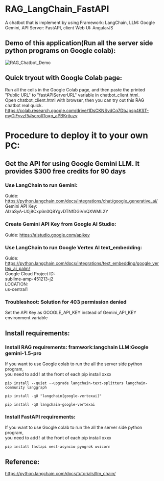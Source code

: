 # RAG_LangChain_FastAPI
A chatbot that is implement by using Framework: LangChain, LLM: Google Gemini, API Server: FastAPI, 
client Web UI: AngularJS


## Demo of this application(Run all the server side python programs on Google colab):
![RAG_Chatbot_Demo](https://github.com/user-attachments/assets/eae36727-babc-4839-b908-5b54676bd566)


## Quick tryout with Google Colab page:
Run all the cells in the Google Colab page, and then paste the printed "Public URL" to "fastAPIServerURL" variable in chatbot_client.html. \
Open chatbot_client.html with browser, then you can try out this RAG chatbot real quick.  
https://colab.research.google.com/drive/1DsCKNSydCq7DbJpsp4KST-myGiFyvzf5#scrollTo=p_aPBKrjtuzv





# Procedure to deploy it to your own PC:
## Get the API for using Google Gemini LLM. It provides $300 free credits for 90 days
### Use LangChain to run Gemini: 
Guide: https://python.langchain.com/docs/integrations/chat/google_generative_ai/  \
Gemini API Key: \
AIzaSyA-U0j8Cxp6n0Q8YgvDTNfDGiVnQXWML2Y

### Create Gemini API Key from Google AI Studio:
Guide: https://aistudio.google.com/apikey



### Use LangChain to run Google Vertex AI text_embedding:
Guide: https://python.langchain.com/docs/integrations/text_embedding/google_vertex_ai_palm/ \
Google Cloud Project ID: \
sublime-amp-451213-j2 \
LOCATION: \
us-central1 


### Troubleshoot: Solution for 403 permission denied
Set the API Key as GOOGLE_API_KEY instead of Gemini_API_KEY environment variable



## Install requirements:
### Install RAG requirements: framwork:langchain LLM:Google gemini-1.5-pro
If you want to use Google colab to run the all the server side python program, \
you need to add ! at the front of each pip install xxxx
```
pip install --quiet --upgrade langchain-text-splitters langchain-community langgraph

pip install -qU "langchain[google-vertexai]"

pip install -qU langchain-google-vertexai
```

### Install FastAPI requirements:
If you want to use Google colab to run the all the server side python program, \
you need to add ! at the front of each pip install xxxx
```
pip install fastapi nest-asyncio pyngrok uvicorn
```




## Reference:
https://python.langchain.com/docs/tutorials/llm_chain/
